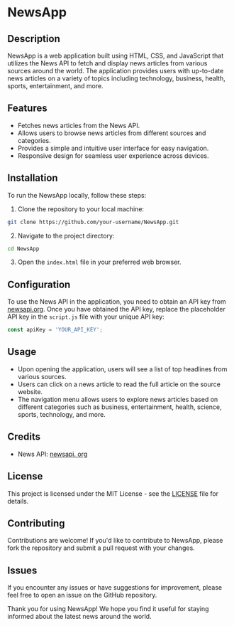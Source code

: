 # NewsApp

## Description
NewsApp is a web application built using HTML, CSS, and JavaScript that utilizes the News API to fetch and display news articles from various sources around the world. The application provides users with up-to-date news articles on a variety of topics including technology, business, health, sports, entertainment, and more.

## Features
- Fetches news articles from the News API.
- Allows users to browse news articles from different sources and categories.
- Provides a simple and intuitive user interface for easy navigation.
- Responsive design for seamless user experience across devices.

## Installation
To run the NewsApp locally, follow these steps:
1. Clone the repository to your local machine:

```bash
git clone https://github.com/your-username/NewsApp.git
```

2. Navigate to the project directory:

```bash
cd NewsApp
```

3. Open the `index.html` file in your preferred web browser.

## Configuration
To use the News API in the application, you need to obtain an API key from [newsapi.org](https://newsapi.org/). Once you have obtained the API key, replace the placeholder API key in the `script.js` file with your unique API key:

```javascript
const apiKey = 'YOUR_API_KEY';
```

## Usage
- Upon opening the application, users will see a list of top headlines from various sources.
- Users can click on a news article to read the full article on the source website.
- The navigation menu allows users to explore news articles based on different categories such as business, entertainment, health, science, sports, technology, and more.

## Credits
- News API: [newsapi. org](https://newsapi.org/)

## License
This project is licensed under the MIT License - see the [LICENSE](LICENSE) file for details.

## Contributing
Contributions are welcome! If you'd like to contribute to NewsApp, please fork the repository and submit a pull request with your changes.

## Issues
If you encounter any issues or have suggestions for improvement, please feel free to open an issue on the GitHub repository.

Thank you for using NewsApp! We hope you find it useful for staying informed about the latest news around the world.
 
 
